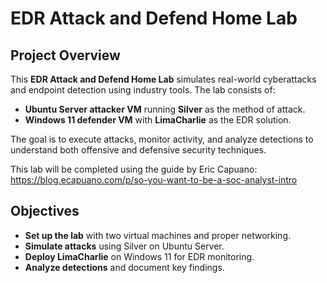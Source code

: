 # EDR Attack and Defend Home Lab

## Project Overview  
This **EDR Attack and Defend Home Lab** simulates real-world cyberattacks and endpoint detection using industry tools. The lab consists of:  

- **Ubuntu Server attacker VM** running **Silver** as the method of attack.  
- **Windows 11 defender VM** with **LimaCharlie** as the EDR solution.  

The goal is to execute attacks, monitor activity, and analyze detections to understand both offensive and defensive security techniques.  

This lab will be completed using the guide by Eric Capuano: https://blog.ecapuano.com/p/so-you-want-to-be-a-soc-analyst-intro

## Objectives  
- **Set up the lab** with two virtual machines and proper networking.  
- **Simulate attacks** using Silver on Ubuntu Server.  
- **Deploy LimaCharlie** on Windows 11 for EDR monitoring.  
- **Analyze detections** and document key findings. 
